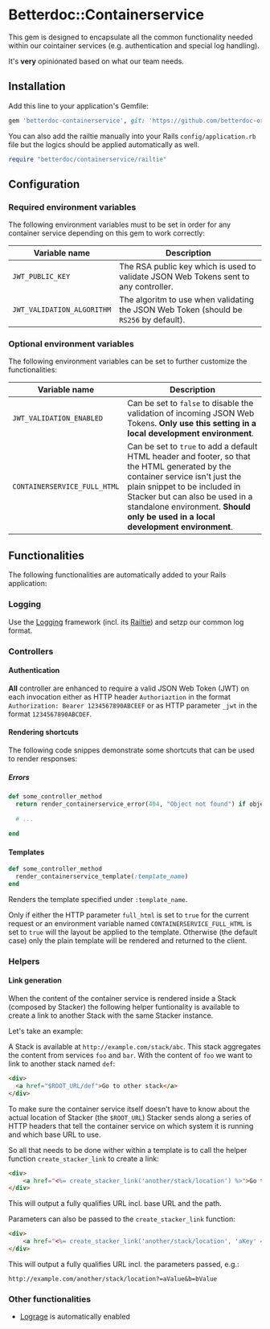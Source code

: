 # Betterdoc::Containerservice

This gem is designed to encapsulate all the common functionality needed within our cointainer services (e.g. authentication and special log handling).

It's **very** opinionated based on what our team needs.

## Installation

Add this line to your application's Gemfile:

```ruby
gem 'betterdoc-containerservice', git: 'https://github.com/betterdoc-org/general-gem-betterdoc-containerservice'
```

You can also add the railtie manually into your Rails `config/application.rb` file but the logics should be applied automatically as well.

```ruby
require "betterdoc/containerservice/railtie"
```

## Configuration

### Required environment variables

The following environment variables must to be set in order for any container service depending on this gem to work correctly:

| Variable name | Description |
| ------------- | ----------- |
| `JWT_PUBLIC_KEY` | The RSA public key which is used to validate JSON Web Tokens sent to any controller. |
| `JWT_VALIDATION_ALGORITHM` | The algoritm to use when validating the JSON Web Token (should be `RS256` by default). |

### Optional environment variables

The following environment variables can be set to further customize the functionalities:

| Variable name | Description |
| ------------- | ----------- |
| `JWT_VALIDATION_ENABLED` | Can be set to `false` to disable the validation of incoming JSON Web Tokens. **Only use this setting in a local development environment**. |
| `CONTAINERSERVICE_FULL_HTML` | Can be set to `true` to add a default HTML header and footer, so that the HTML generated by the container service isn't just the plain snippet to be included in Stacker but can also be used in a standalone environment. **Should only be used in a local development environment**. |

## Functionalities

The following functionalities are automatically added to your Rails application:

### Logging

Use the [Logging](https://github.com/TwP/logging) framework (incl. its [Railtie](https://github.com/TwP/logging-rails)) and setzp our common log format.

### Controllers

#### Authentication

**All** controller are enhanced to require a valid JSON Web Token (JWT) on each invocation either as HTTP header `Authoriaztion` in the format `Authorization: Bearer 1234567890ABCEEF` or as HTTP parameter `_jwt` in the format `1234567890ABCDEF`.

#### Rendering shortcuts

The following code snippes demonstrate some shortcuts that can be used to render responses:

##### Errors

```ruby
def some_controller_method
  return render_containerservice_error(404, "Object not found") if object_not_found
  
  # ...
  
end
```

#### Templates

```ruby
def some_controller_method
  render_containerservice_template(:template_name)
end
```

Renders the template specified under `:template_name`.

Only if either the HTTP parameter `full_html` is set to `true` for the current request or an environment variable named `CONTAINERSERVICE_FULL_HTML` is set to `true` will the layout be applied to the template. 
Otherwise (the default case) only the plain template will be rendered and returned to the client.

### Helpers

#### Link generation

When the content of the container service is rendered inside a Stack (composed by Stacker) the following helper funtionality is available to create a link to another Stack with the same Stacker instance.

Let's take an example:

A Stack is available at `http://example.com/stack/abc`. 
This stack aggregates the content from services `foo` and `bar`.
With the content of `foo` we want to link to another stack named `def`:

```html
<div>
  <a href="$ROOT_URL/def">Go to other stack</a>
</div>
```

To make sure the container service itself doesn't have to know about the actual location of Stacker (the `$ROOT_URL`) Stacker sends along a series of HTTP headers that tell the container service on which system it is running and which base URL to use.

So all that needs to be done wither within a template is to call the helper function `create_stacker_link` to create a link:

```html
<div>
    <a href="<%= create_stacker_link('another/stack/location') %>">Go to other location</a>
</div>
```

This will output a fully qualifies URL incl. base URL and the path.

Parameters can also be passed to the `create_stacker_link` function:

```html
<div>
    <a href="<%= create_stacker_link('another/stack/location', 'aKey' => 'aValue', 'bKey' => 'bValue') %>">Go to other location</a>
</div>
```

This will output a fully qualifies URL incl. the parameters passed, e.g.:

```
http://example.com/another/stack/location?=aValue&b=bValue
```

### Other functionalities

* [Lograge](https://github.com/roidrage/lograge) is automatically enabled
